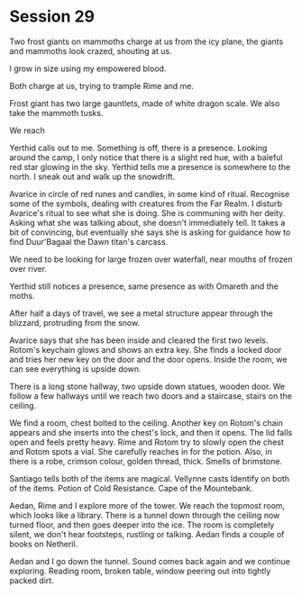 # Session 29

Two frost giants on mammoths charge at us from the icy plane, the giants and mammoths look crazed, shouting at us.

I grow in size using my empowered blood.

Both charge at us, trying to trample Rime and me.

Frost giant has two large gauntlets, made of white dragon scale. We also take the mammoth tusks.

We reach

Yerthid calls out to me. Something is off, there is a presence. Looking around the camp, I only notice that there is a slight red hue, with a baleful red star glowing in the sky. Yerthid tells me a presence is somewhere to the north. I sneak out and walk up the snowdrift.

Avarice in circle of red runes and candles, in some kind of ritual. Recognise some of the symbols, dealing with creatures from the Far Realm. I disturb Avarice's ritual to see what she is doing. She is communing with her deity. Asking what she was talking about, she doesn't immediately tell. It takes a bit of convincing, but eventually she says she is asking for guidance how to find Duur'Bagaal the Dawn titan's carcass.

We need to be looking for large frozen over waterfall, near mouths of frozen over river.

Yerthid still notices a presence, same presence as with Omareth and the moths.

After half a days of travel, we see a metal structure appear through the blizzard, protruding from the snow.

Avarice says that she has been inside and cleared the first two levels. Rotom's keychain glows and shows an extra key. She finds a locked door and tries her new key on the door and the door opens. Inside the room, we can see everything is upside down.

There is a long stone hallway, two upside down statues, wooden door. We follow a few hallways until we reach two doors and a staircase, stairs on the ceiling.

We find a room, chest bolted to the ceiling. Another key on Rotom's chain appears and she inserts into the chest's lock, and then it opens. The lid falls open and feels pretty heavy. Rime and Rotom try to slowly open the chest and Rotom spots a vial. She carefully reaches in for the potion. Also, in there is a robe, crimson colour, golden thread, thick. Smells of brimstone.

Santiago tells both of the items are magical. Vellynne casts Identify on both of the items. Potion of Cold Resistance. Cape of the Mountebank.

Aedan, Rime and I explore more of the tower. We reach the topmost room, which looks like a library. There is a tunnel down through the ceiling now turned floor, and then goes deeper into the ice. The room is completely silent, we don't hear footsteps, rustling or talking. Aedan finds a couple of books on Netheril.

Aedan and I go down the tunnel. Sound comes back again and we continue exploring. Reading room, broken table, window peering out into tightly packed dirt.
